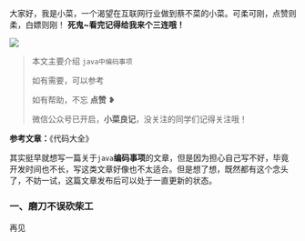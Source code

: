 大家好，我是小菜，一个渴望在互联网行业做到蔡不菜的小菜。可柔可刚，点赞则柔，白嫖则刚！
**死鬼~看完记得给我来个三连哦！**


![](https://user-gold-cdn.xitu.io/2020/4/11/17169c46045528af?w=240&h=224&f=jpeg&s=7529)


>本文主要介绍 `java中编码事项`
>
>如有需要，可以参考
>
>如有帮助，不忘 **点赞** ❥
>
>微信公众号已开启，**小菜良记**，没关注的同学们记得关注哦！

**参考文章：**《代码大全》

其实挺早就想写一篇关于`java`**编码事项**的文章，但是因为担心自己写不好，毕竟开发时间也不长，写这类文章好像也不太适合。但是想了想，既然都有这个念头了，不妨一试，这篇文章发布后可以处于一直更新的状态。

### 一、磨刀不误砍柴工

再见